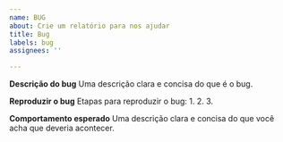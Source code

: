 ```yaml
---
name: BUG
about: Crie um relatório para nos ajudar
title: Bug
labels: bug
assignees: ''

---
```


**Descrição do bug**
Uma descrição clara e concisa do que é o bug.

**Reproduzir o bug**
Etapas para reproduzir o bug:
1. 
2. 
3. 

**Comportamento esperado**
Uma descrição clara e concisa do que você acha que deveria acontecer.
